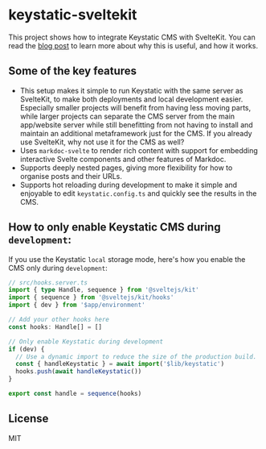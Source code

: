 # keystatic-sveltekit

This project shows how to integrate Keystatic CMS with SvelteKit. You can read the [blog post](https://samuelplumppu.se/blog/keystatic-sveltekit-markdoc) to learn more about why this is useful, and how it works.

## Some of the key features

- This setup makes it simple to run Keystatic with the same server as SvelteKit, to make both deployments and local development easier. Especially smaller projects will benefit from having less moving parts, while larger projects can separate the CMS server from the main app/website server while still benefitting from not having to install and maintain an additional metaframework just for the CMS. If you already use SvelteKit, why not use it for the CMS as well?
- Uses `markdoc-svelte` to render rich content with support for embedding interactive Svelte components and other features of Markdoc.
- Supports deeply nested pages, giving more flexibility for how to organise posts and their URLs.
- Supports hot reloading during development to make it simple and enjoyable to edit `keystatic.config.ts` and quickly see the results in the CMS.

## How to only enable Keystatic CMS during `development`:

If you use the Keystatic `local` storage mode, here's how you enable the CMS only during `development`:

```ts
// src/hooks.server.ts
import { type Handle, sequence } from '@sveltejs/kit'
import { sequence } from '@sveltejs/kit/hooks'
import { dev } from '$app/environment'

// Add your other hooks here
const hooks: Handle[] = []

// Only enable Keystatic during development
if (dev) {
  // Use a dynamic import to reduce the size of the production build.
  const { handleKeystatic } = await import('$lib/keystatic')
  hooks.push(await handleKeystatic())
}

export const handle = sequence(hooks)
```

## License

MIT
